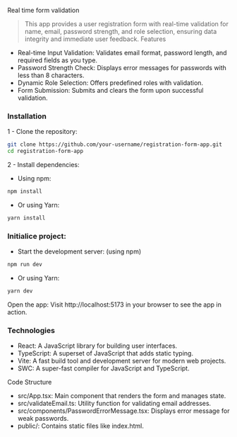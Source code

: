 Real time form validation
>This app provides a user registration form with real-time validation for name, email, password strength, and role selection, ensuring data integrity and immediate user feedback.
Features

- Real-time Input Validation: Validates email format, password length, and required fields as you type.
- Password Strength Check: Displays error messages for passwords with less than 8 characters.
- Dynamic Role Selection: Offers predefined roles with validation.
- Form Submission: Submits and clears the form upon successful validation.

### Installation

1 - Clone the repository:

```bash
git clone https://github.com/your-username/registration-form-app.git
cd registration-form-app
```

2 - Install dependencies:

- Using npm:

```bash
npm install
```

- Or using Yarn:

```bash
yarn install
```

### Initialice project:

- Start the development server: (using npm)

```bash
npm run dev
```

- Or using Yarn:

```bash
yarn dev
```

Open the app: Visit http://localhost:5173 in your browser to see the app in action.

### Technologies

- React: A JavaScript library for building user interfaces.
- TypeScript: A superset of JavaScript that adds static typing.
- Vite: A fast build tool and development server for modern web projects.
- SWC: A super-fast compiler for JavaScript and TypeScript.

Code Structure

- src/App.tsx: Main component that renders the form and manages state.
- src/validateEmail.ts: Utility function for validating email addresses.
- src/components/PasswordErrorMessage.tsx: Displays error message for weak passwords.
- public/: Contains static files like index.html.
